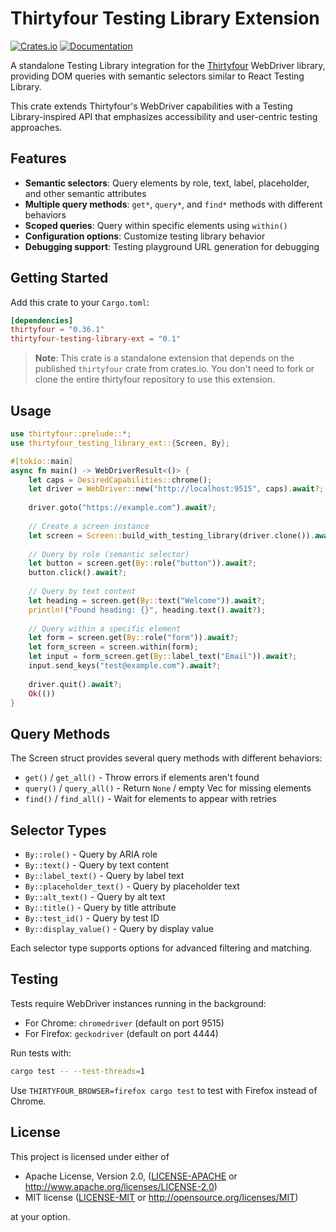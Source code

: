 # Thirtyfour Testing Library Extension

[![Crates.io](https://img.shields.io/crates/v/thirtyfour-testing-library-ext.svg)](https://crates.io/crates/thirtyfour-testing-library-ext)
[![Documentation](https://docs.rs/thirtyfour-testing-library-ext/badge.svg)](https://docs.rs/thirtyfour-testing-library-ext)

A standalone Testing Library integration for the [Thirtyfour](https://github.com/Vrtgs/thirtyfour) WebDriver library, providing DOM queries with semantic selectors similar to React Testing Library.

This crate extends Thirtyfour's WebDriver capabilities with a Testing Library-inspired API that emphasizes accessibility and user-centric testing approaches.

## Features

- **Semantic selectors**: Query elements by role, text, label, placeholder, and other semantic attributes
- **Multiple query methods**: `get*`, `query*`, and `find*` methods with different behaviors
- **Scoped queries**: Query within specific elements using `within()`
- **Configuration options**: Customize testing library behavior
- **Debugging support**: Testing playground URL generation for debugging

## Getting Started

Add this crate to your `Cargo.toml`:

```toml
[dependencies]
thirtyfour = "0.36.1"
thirtyfour-testing-library-ext = "0.1"
```

> **Note**: This crate is a standalone extension that depends on the published `thirtyfour` crate from crates.io. You don't need to fork or clone the entire thirtyfour repository to use this extension.

## Usage

```rust
use thirtyfour::prelude::*;
use thirtyfour_testing_library_ext::{Screen, By};

#[tokio::main]
async fn main() -> WebDriverResult<()> {
    let caps = DesiredCapabilities::chrome();
    let driver = WebDriver::new("http://localhost:9515", caps).await?;
    
    driver.goto("https://example.com").await?;
    
    // Create a screen instance
    let screen = Screen::build_with_testing_library(driver.clone()).await?;
    
    // Query by role (semantic selector)
    let button = screen.get(By::role("button")).await?;
    button.click().await?;
    
    // Query by text content
    let heading = screen.get(By::text("Welcome")).await?;
    println!("Found heading: {}", heading.text().await?);
    
    // Query within a specific element
    let form = screen.get(By::role("form")).await?;
    let form_screen = screen.within(form);
    let input = form_screen.get(By::label_text("Email")).await?;
    input.send_keys("test@example.com").await?;
    
    driver.quit().await?;
    Ok(())
}
```

## Query Methods

The Screen struct provides several query methods with different behaviors:

- `get()` / `get_all()` - Throw errors if elements aren't found
- `query()` / `query_all()` - Return `None` / empty Vec for missing elements  
- `find()` / `find_all()` - Wait for elements to appear with retries

## Selector Types

- `By::role()` - Query by ARIA role
- `By::text()` - Query by text content
- `By::label_text()` - Query by label text
- `By::placeholder_text()` - Query by placeholder text
- `By::alt_text()` - Query by alt text
- `By::title()` - Query by title attribute
- `By::test_id()` - Query by test ID
- `By::display_value()` - Query by display value

Each selector type supports options for advanced filtering and matching.

## Testing

Tests require WebDriver instances running in the background:
- For Chrome: `chromedriver` (default on port 9515)
- For Firefox: `geckodriver` (default on port 4444)

Run tests with:
```bash
cargo test -- --test-threads=1
```

Use `THIRTYFOUR_BROWSER=firefox cargo test` to test with Firefox instead of Chrome.

## License

This project is licensed under either of

- Apache License, Version 2.0, ([LICENSE-APACHE](LICENSE-APACHE) or http://www.apache.org/licenses/LICENSE-2.0)
- MIT license ([LICENSE-MIT](LICENSE-MIT) or http://opensource.org/licenses/MIT)

at your option.